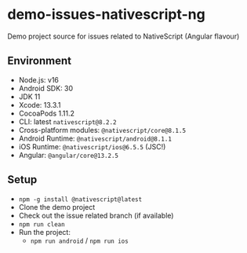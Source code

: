 # demo-issues-nativescript-ng

Demo project source for issues related to NativeScript (Angular flavour)

## Environment

- Node.js: v16
- Android SDK: 30
- JDK 11
- Xcode: 13.3.1
- CocoaPods 1.11.2
- CLI: latest `nativescript@8.2.2`
- Cross-platform modules: `@nativescript/core@8.1.5`
- Android Runtime: `@nativescript/android@8.1.1`
- iOS Runtime: `@nativescript/ios@6.5.5` (JSC!)
- Angular: `@angular/core@13.2.5`

## Setup

- `npm -g install @nativescript@latest`
- Clone the demo project
- Check out the issue related branch (if available)
- `npm run clean`
- Run the project:
    - `npm run android` / `npm run ios`
